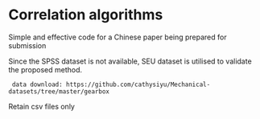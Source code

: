 # Correlation algorithms
Simple and effective code for a Chinese paper being prepared for submission

Since the SPSS dataset is not available, SEU dataset is utilised to validate the proposed method.

     data download: https://github.com/cathysiyu/Mechanical-datasets/tree/master/gearbox

Retain csv files only





